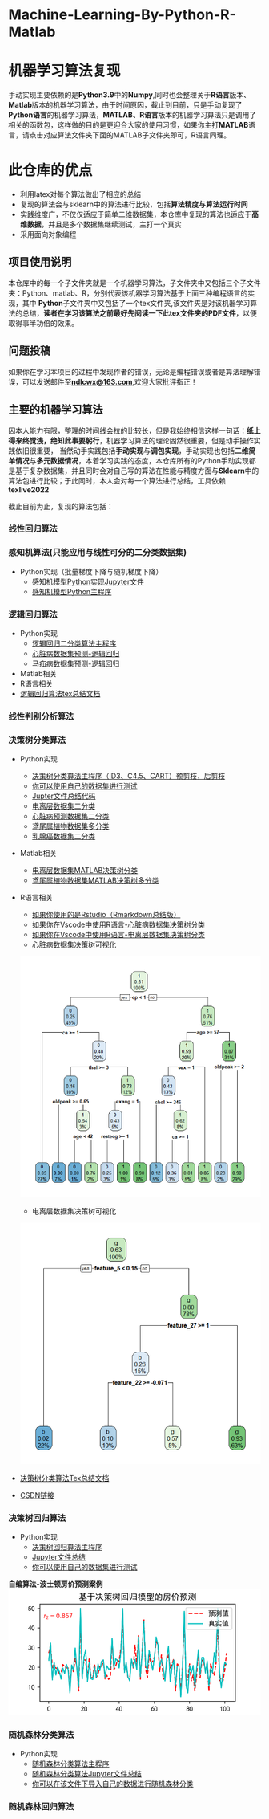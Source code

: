 # Machine-Learning-By-Python-R-Matlab
# 机器学习算法复现
手动实现主要依赖的是**Python3.9**中的**Numpy**,同时也会整理关于**R语言**版本、**Matlab**版本的机器学习算法，由于时间原因，截止到目前，只是手动复现了**Python语言**的机器学习算法，**MATLAB、R语言**版本的机器学习算法只是调用了相关的函数包，这样做的目的是更迎合大家的使用习惯，如果你主打**MATLAB**语言，请点击对应算法文件夹下面的MATLAB子文件夹即可，R语言同理。
# 此仓库的优点
- 利用latex对每个算法做出了相应的总结
- 复现的算法会与sklearn中的算法进行比较，包括**算法精度与算法运行时间**
- 实践维度广，不仅仅适应于简单二维数据集，本仓库中复现的算法也适应于**高维数据**，并且是多个数据集继续测试，主打一个真实
- 采用面向对象编程
## 项目使用说明
本仓库中的每一个子文件夹就是一个机器学习算法，子文件夹中又包括三个子文件夹：Python、matlab、R，分别代表该机器学习算法基于上面三种编程语言的实现，其中
**Python**子文件夹中又包括了一个tex文件夹,该文件夹是对该机器学习算法的总结，**读者在学习该算法之前最好先阅读一下此tex文件夹的PDF文件**，以便取得事半功倍的效果。

## 问题投稿
如果你在学习本项目的过程中发现作者的错误，无论是编程错误或者是算法理解错误，可以发送邮件至**ndlcwx@163.com**,欢迎大家批评指正！
## 主要的机器学习算法
因本人能力有限，整理的时间线会拉的比较长，但是我始终相信这样一句话：**纸上得来终觉浅，绝知此事要躬行**，机器学习算法的理论固然很重要，但是动手操作实践依旧很重要，
当然动手实践包括**手动实现**与**调包实现**，手动实现也包括**二维简单情况**与**多元数据情况**，本着学习实践的态度，本仓库所有的Python手动实现都是基于复杂数据集，并且同时会对自己写的算法在性能与精度方面与**Sklearn**中的算法包进行比较；于此同时，本人会对每一个算法进行总结，工具依赖**texlive2022**

截止目前为止，复现的算法包括：
### 线性回归算法

### 感知机算法(只能应用与线性可分的二分类数据集)
- Python实现（批量梯度下降与随机梯度下降）
  - [感知机模型Python实现Jupyter文件](https://github.com/cwxndl/Machine-Learning-By-Python-R-Matlab/blob/main/Perceptron/Python/Perceptron.ipynb)
  - [感知机模型Python主程序](https://github.com/cwxndl/Machine-Learning-By-Python-R-Matlab/blob/main/Perceptron/Python/myPerceptron.py)
### 逻辑回归算法
- Python实现
  - [逻辑回归二分类算法主程序](https://github.com/cwxndl/Machine-Learning-By-Python-R-Matlab/blob/main/Logistics%20Regression/Python/Logistic.py)
  - [心脏病数据集预测-逻辑回归](https://github.com/cwxndl/Machine-Learning-By-Python-R-Matlab/blob/main/Logistics%20Regression/Python/heart_logistic.ipynb)
  - [马疝病数据集预测-逻辑回归](https://github.com/cwxndl/Machine-Learning-By-Python-R-Matlab/blob/main/Logistics%20Regression/Python/horsecolic.ipynb)
 - Matlab相关
 - R语言相关
 - [逻辑回归算法tex总结文档]()
### 线性判别分析算法

### 决策树分类算法
- Python实现
  - [决策树分类算法主程序（ID3、C4.5、CART）预剪枝，后剪枝](https://github.com/cwxndl/Machine-Learning-By-Python-R-Matlab/blob/main/DecisionTreeClassify/Python/Decisiontree_classify.py)
  - [你可以使用自己的数据集进行测试](https://github.com/cwxndl/Machine-Learning-By-Python-R-Matlab/blob/main/DecisionTreeClassify/Python/test_decision_classify.py)
  - [Jupter文件总结代码](https://github.com/cwxndl/Machine-Learning-By-Python-R-Matlab/blob/main/DecisionTreeClassify/Python/DecisionTress_classify.ipynb)
  - [电离层数据集二分类](https://github.com/cwxndl/Machine-Learning-By-Python-R-Matlab/blob/main/DecisionTreeClassify/Python/test1.ipynb)
  - [心脏病预测数据集二分类](https://github.com/cwxndl/Machine-Learning-By-Python-R-Matlab/blob/main/DecisionTreeClassify/Python/test2.ipynb)
  - [鸢尾属植物数据集多分类](https://github.com/cwxndl/Machine-Learning-By-Python-R-Matlab/blob/main/DecisionTreeClassify/Python/test3.ipynb)
  - [乳腺癌数据集二分类](https://github.com/cwxndl/Machine-Learning-By-Python-R-Matlab/blob/main/DecisionTreeClassify/Python/test4.ipynb)
- Matlab相关
  - [电离层数据集MATLAB决策树分类](https://github.com/cwxndl/Machine-Learning-By-Python-R-Matlab/blob/main/DecisionTreeClassify/Matlab/demo1.m)
  - [鸢尾属植物数据集MATLAB决策树多分类](https://github.com/cwxndl/Machine-Learning-By-Python-R-Matlab/blob/main/DecisionTreeClassify/Matlab/demo2.m)
- R语言相关
  - [如果你使用的是Rstudio（Rmarkdown总结版）](https://github.com/cwxndl/Machine-Learning-By-Python-R-Matlab/blob/main/DecisionTreeClassify/R/demo1.Rmd)
  - [如果你在Vscode中使用R语言-心脏病数据集决策树分类](https://github.com/cwxndl/Machine-Learning-By-Python-R-Matlab/blob/main/DecisionTreeClassify/R/heart.R)
  - [如果你在Vscode中使用R语言-电离层数据集决策树分类](https://github.com/cwxndl/Machine-Learning-By-Python-R-Matlab/blob/main/DecisionTreeClassify/R/ionosphere.R)
  - 心脏病数据集决策树可视化
  
  ![heart_data_decisionTree](https://github.com/cwxndl/Machine-Learning-By-Python-R-Matlab/blob/main/DecisionTreeClassify/R/heart%E6%95%B0%E6%8D%AE%E9%9B%86%E5%86%B3%E7%AD%96%E6%A0%91.png)
  - 电离层数据集决策树可视化
  
  ![ionoshpere_decisionTree](https://github.com/cwxndl/Machine-Learning-By-Python-R-Matlab/blob/main/DecisionTreeClassify/R/ionosphere%E6%95%B0%E6%8D%AE%E9%9B%86%E5%86%B3%E7%AD%96%E6%A0%91.png)
- [决策树分类算法Tex总结文档](https://github.com/cwxndl/Machine-Learning-By-Python-R-Matlab/blob/main/DecisionTreeClassify/Python/tex%E6%96%87%E4%BB%B6/%E5%86%B3%E7%AD%96%E6%A0%91%E7%AE%97%E6%B3%95%E6%80%BB%E7%BB%93.pdf)
- [CSDN链接](https://blog.csdn.net/ldy__cwx/article/details/130542961?spm=1001.2014.3001.5501)
### 决策树回归算法
- Python实现
  - [决策树回归算法主程序](https://github.com/cwxndl/Machine-Learning-By-Python-R-Matlab/blob/main/DecisionTreeRegression/python/DecisionTree_Regression.py)
  - [Jupyter文件总结](https://github.com/cwxndl/Machine-Learning-By-Python-R-Matlab/blob/main/DecisionTreeRegression/python/DecisionTree_Regression.ipynb)
  - [你可以使用自己的数据集进行测试](https://github.com/cwxndl/Machine-Learning-By-Python-R-Matlab/blob/main/DecisionTreeRegression/python/DecisionTree_Regression_test.py)

 **自编算法-波士顿房价预测案例**
 ![test](https://github.com/cwxndl/Machine-Learning-By-Python-R-Matlab/blob/main/DecisionTreeRegression/python/Images/%E5%86%B3%E7%AD%96%E6%A0%91%E5%9B%9E%E5%BD%92%E6%88%BF%E4%BB%B7%E9%A2%84%E6%B5%8B.png)
  
### 随机森林分类算法
- Python实现
  - [随机森林分类算法主程序](https://github.com/cwxndl/Machine-Learning-By-Python-R-Matlab/blob/main/RandomForest_Classify/Python/Random_Forest.py)
  - [随机森林分类算法Jupyter文件总结](https://github.com/cwxndl/Machine-Learning-By-Python-R-Matlab/blob/main/RandomForest_Classify/Python/Random_Forest.ipynb)
  - [你可以在该文件下导入自己的数据进行随机森林分类](https://github.com/cwxndl/Machine-Learning-By-Python-R-Matlab/blob/main/RandomForest_Classify/Python/Random_Forest_test.py)

### 随机森林回归算法


